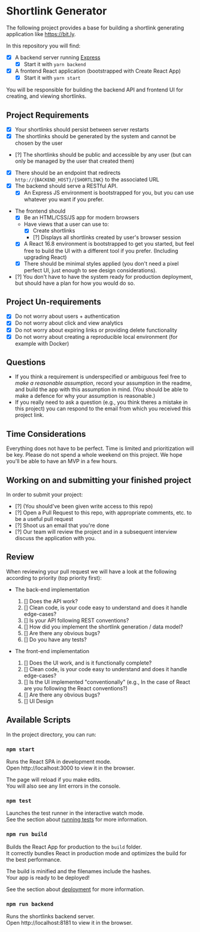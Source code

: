 # Shortlink Generator

The following project provides a base for building a shortlink generating
application like https://bit.ly.

In this repository you will find:

- [x] A backend server running [Express](https://expressjs.com/)
  - [x] Start it with `yarn backend`
- [x] A frontend React application (bootstrapped with Create React App)
  - [x] Start it with `yarn start`

You will be responsible for building the backend API and frontend UI for creating,
and viewing shortlinks.

## Project Requirements

- [x] Your shortlinks should persist between server restarts
- [x] The shortlinks should be generated by the system and cannot be chosen by the user
- [?] The shortlinks should be public and accessible by any user (but can only be managed by the user that created them)
- [x] There should be an endpoint that redirects `http://{BACKEND_HOST}/{SHORTLINK}` to the associated URL
- [x] The backend should serve a RESTful API.
  - [x] An Express JS environment is bootstrapped for you, but you can use whatever you want if you prefer.
- The frontend should
  - [x] Be an HTML/CSS/JS app for modern browsers
  - Have views that a user can use to:
    - [x] Create shortlinks
    - [?] Displays all shortlinks created by user's browser session
  - [x] A React 16.8 environment is bootstrapped to get you started, but feel free to build the UI with a different tool if you prefer. (Including upgrading React)
  - [x] There should be minimal styles applied (you don't need a pixel perfect UI, just enough to see design considerations).
- [?] You don't have to have the system ready for production deployment, but should have a plan for how you would do so.

## Project Un-requirements

- [x] Do not worry about users + authentication
- [x] Do not worry about click and view analytics
- [x] Do not worry about expiring links or providing delete functionality
- [x] Do not worry about creating a reproducible local environment (for example with Docker)

## Questions

- If you think a requirement is underspecified or ambiguous feel free to _make a reasonable assumption_, record your assumption in the readme, and build the app with this assumption in mind. (You should be able to make a defence for why your assumption is reasonable.)
- If you really need to ask a question (e.g., you think theres a mistake in this project) you can respond to the email from which you received this project link.

## Time Considerations

Everything does not have to be perfect. Time is limited and prioritization will be key.
Please do not spend a whole weekend on this project. We hope you'll be able to have an MVP in a few hours.

## Working on and submitting your finished project

In order to submit your project:

- [?] (You should've been given write access to this repo)
- [?] Open a Pull Request to this repo, with appropriate comments, etc. to be a useful pull request
- [?] Shoot us an email that you're done
- [?] Our team will review the project and in a subsequent interview discuss the application with you.

## Review

When reviewing your pull request we will have a look at the following according to priority (top priority first):

- The back-end implementation
   1. [] Does the API work?
   1. [] Clean code, is your code easy to understand and does it handle edge-cases?
   1. [] Is your API following REST conventions?
   1. [] How did you implement the shortlink generation / data model?
   1. [] Are there any obvious bugs?
   1. [] Do you have any tests?

- The front-end implementation
   1. [] Does the UI work, and is it functionally complete?
   1. [] Clean code, is your code easy to understand and does it handle edge-cases?
   1. [] Is the UI implemented "conventionally" (e.g., In the case of React are you following the React conventions?)
   1. [] Are there any obvious bugs?
   1. [] UI Design


## Available Scripts

In the project directory, you can run:

### `npm start`

Runs the React SPA in development mode.<br>
Open http://localhost:3000 to view it in the browser.

The page will reload if you make edits.<br>
You will also see any lint errors in the console.

### `npm test`

Launches the test runner in the interactive watch mode.<br>
See the section about [running tests](https://facebook.github.io/create-react-app/docs/running-tests) for more information.

### `npm run build`

Builds the React App for production to the `build` folder.<br>
It correctly bundles React in production mode and optimizes the build for the best performance.

The build is minified and the filenames include the hashes.<br>
Your app is ready to be deployed!

See the section about [deployment](https://facebook.github.io/create-react-app/docs/deployment) for more information.

### `npm run backend`

Runs the shortlinks backend server.<br/>
Open http://localhost:8181 to view it in the browser.
